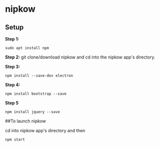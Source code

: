 # nipkow

## Setup
**Step 1:**
```
sudo apt install npm
```

**Step 2:**
git clone/download nipkow and cd into the nipkow app's directory.

**Step 3:**
```
npm install --save-dev electron
```

**Step 4:**
```
npm install bootstrap --save
```

**Step 5**
```
npm install jquery --save
```



##To launch nipkow

cd into nipkow app's directory and then

```
npm start
```
